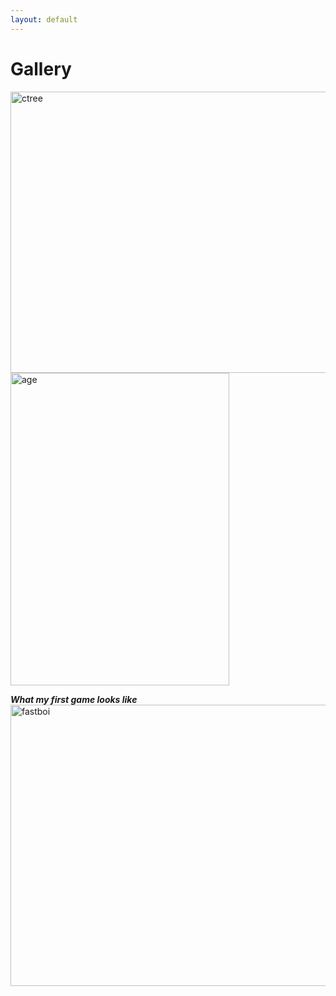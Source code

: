 ```yaml
---
layout: default
---
```



# Gallery

<img src="https://user-images.githubusercontent.com/59654263/73373712-f9bfdf00-42b0-11ea-943a-5f30bd0c5f21.png" width="800" height="450" alt="ctree"><br>
<img src="https://user-images.githubusercontent.com/59654263/73374577-58d22380-42b2-11ea-9b1e-bdbbf112cfbc.png" width="350" height="500" alt="age"><br>

***What my first game looks like***
<img src="https://user-images.githubusercontent.com/59654263/73374038-7b177180-42b1-11ea-8f68-dfc3cb665372.png" width="800" height="450" alt="fastboi"><br>
